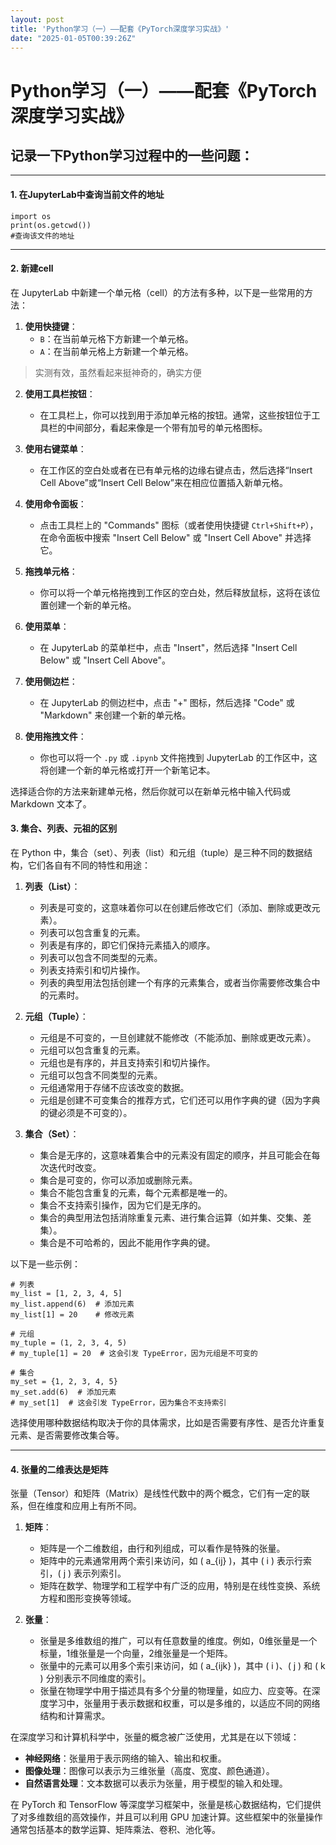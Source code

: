 ```yaml
---
layout: post
title: 'Python学习（一）——配套《PyTorch深度学习实战》'
date: "2025-01-05T00:39:26Z"
---
```

Python学习（一）——配套《PyTorch深度学习实战》
==============================

记录一下Python学习过程中的一些问题：
---------------------

* * *

#### 1\. 在JupyterLab中查询当前文件的地址

    import os
    print(os.getcwd())
    #查询该文件的地址
    

* * *

#### 2\. 新建cell

在 JupyterLab 中新建一个单元格（cell）的方法有多种，以下是一些常用的方法：

1.  **使用快捷键**：
    *   `B`：在当前单元格下方新建一个单元格。
    *   `A`：在当前单元格上方新建一个单元格。

> 实测有效，虽然看起来挺神奇的，确实方便

2.  **使用工具栏按钮**：
    
    *   在工具栏上，你可以找到用于添加单元格的按钮。通常，这些按钮位于工具栏的中间部分，看起来像是一个带有加号的单元格图标。
3.  **使用右键菜单**：
    
    *   在工作区的空白处或者在已有单元格的边缘右键点击，然后选择“Insert Cell Above”或“Insert Cell Below”来在相应位置插入新单元格。
4.  **使用命令面板**：
    
    *   点击工具栏上的 "Commands" 图标（或者使用快捷键 `Ctrl+Shift+P`），在命令面板中搜索 "Insert Cell Below" 或 "Insert Cell Above" 并选择它。
5.  **拖拽单元格**：
    
    *   你可以将一个单元格拖拽到工作区的空白处，然后释放鼠标，这将在该位置创建一个新的单元格。
6.  **使用菜单**：
    
    *   在 JupyterLab 的菜单栏中，点击 "Insert"，然后选择 "Insert Cell Below" 或 "Insert Cell Above"。
7.  **使用侧边栏**：
    
    *   在 JupyterLab 的侧边栏中，点击 "+" 图标，然后选择 "Code" 或 "Markdown" 来创建一个新的单元格。
8.  **使用拖拽文件**：
    
    *   你也可以将一个 `.py` 或 `.ipynb` 文件拖拽到 JupyterLab 的工作区中，这将创建一个新的单元格或打开一个新笔记本。

选择适合你的方法来新建单元格，然后你就可以在新单元格中输入代码或 Markdown 文本了。

#### 3\. 集合、列表、元祖的区别

在 Python 中，集合（set）、列表（list）和元组（tuple）是三种不同的数据结构，它们各自有不同的特性和用途：

1.  **列表（List）**：
    
    *   列表是可变的，这意味着你可以在创建后修改它们（添加、删除或更改元素）。
    *   列表可以包含重复的元素。
    *   列表是有序的，即它们保持元素插入的顺序。
    *   列表可以包含不同类型的元素。
    *   列表支持索引和切片操作。
    *   列表的典型用法包括创建一个有序的元素集合，或者当你需要修改集合中的元素时。
2.  **元组（Tuple）**：
    
    *   元组是不可变的，一旦创建就不能修改（不能添加、删除或更改元素）。
    *   元组可以包含重复的元素。
    *   元组也是有序的，并且支持索引和切片操作。
    *   元组可以包含不同类型的元素。
    *   元组通常用于存储不应该改变的数据。
    *   元组是创建不可变集合的推荐方式，它们还可以用作字典的键（因为字典的键必须是不可变的）。
3.  **集合（Set）**：
    
    *   集合是无序的，这意味着集合中的元素没有固定的顺序，并且可能会在每次迭代时改变。
    *   集合是可变的，你可以添加或删除元素。
    *   集合不能包含重复的元素，每个元素都是唯一的。
    *   集合不支持索引操作，因为它们是无序的。
    *   集合的典型用法包括消除重复元素、进行集合运算（如并集、交集、差集）。
    *   集合是不可哈希的，因此不能用作字典的键。

以下是一些示例：

    # 列表
    my_list = [1, 2, 3, 4, 5]
    my_list.append(6)  # 添加元素
    my_list[1] = 20    # 修改元素
    
    # 元组
    my_tuple = (1, 2, 3, 4, 5)
    # my_tuple[1] = 20  # 这会引发 TypeError，因为元组是不可变的
    
    # 集合
    my_set = {1, 2, 3, 4, 5}
    my_set.add(6)  # 添加元素
    # my_set[1]  # 这会引发 TypeError，因为集合不支持索引
    

选择使用哪种数据结构取决于你的具体需求，比如是否需要有序性、是否允许重复元素、是否需要修改集合等。

* * *

#### 4\. 张量的二维表达是矩阵

张量（Tensor）和矩阵（Matrix）是线性代数中的两个概念，它们有一定的联系，但在维度和应用上有所不同。

1.  **矩阵**：
    
    *   矩阵是一个二维数组，由行和列组成，可以看作是特殊的张量。
    *   矩阵中的元素通常用两个索引来访问，如 ( a\_{ij} )，其中 ( i ) 表示行索引，( j ) 表示列索引。
    *   矩阵在数学、物理学和工程学中有广泛的应用，特别是在线性变换、系统方程和图形变换等领域。
2.  **张量**：
    
    *   张量是多维数组的推广，可以有任意数量的维度。例如，0维张量是一个标量，1维张量是一个向量，2维张量是一个矩阵。
    *   张量中的元素可以用多个索引来访问，如 ( a\_{ijk} )，其中 ( i )、( j ) 和 ( k ) 分别表示不同维度的索引。
    *   张量在物理学中用于描述具有多个分量的物理量，如应力、应变等。在深度学习中，张量用于表示数据和权重，可以是多维的，以适应不同的网络结构和计算需求。

在深度学习和计算机科学中，张量的概念被广泛使用，尤其是在以下领域：

*   **神经网络**：张量用于表示网络的输入、输出和权重。
*   **图像处理**：图像可以表示为三维张量（高度、宽度、颜色通道）。
*   **自然语言处理**：文本数据可以表示为张量，用于模型的输入和处理。

在 PyTorch 和 TensorFlow 等深度学习框架中，张量是核心数据结构，它们提供了对多维数组的高效操作，并且可以利用 GPU 加速计算。这些框架中的张量操作通常包括基本的数学运算、矩阵乘法、卷积、池化等。